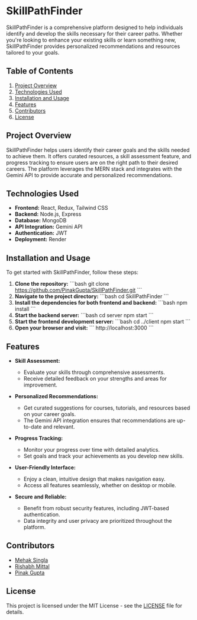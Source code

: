 
# SkillPathFinder

SkillPathFinder is a comprehensive platform designed to help individuals identify and develop the skills necessary for their career paths. Whether you're looking to enhance your existing skills or learn something new, SkillPathFinder provides personalized recommendations and resources tailored to your goals.

## Table of Contents
1. [Project Overview](#project-overview)
2. [Technologies Used](#technologies-used)
3. [Installation and Usage](#installation-and-usage)
4. [Features](#features)
5. [Contributors](#contributors)
6. [License](#license)

## Project Overview

SkillPathFinder helps users identify their career goals and the skills needed to achieve them. It offers curated resources, a skill assessment feature, and progress tracking to ensure users are on the right path to their desired careers. The platform leverages the MERN stack and integrates with the Gemini API to provide accurate and personalized recommendations.

## Technologies Used

- **Frontend:** React, Redux, Tailwind CSS
- **Backend:** Node.js, Express
- **Database:** MongoDB
- **API Integration:** Gemini API
- **Authentication:** JWT
- **Deployment:** Render

## Installation and Usage

To get started with SkillPathFinder, follow these steps:

1. **Clone the repository:**
   \`\`\`bash
   git clone https://github.com/PinakGupta/SkillPathFinder.git
   \`\`\`
2. **Navigate to the project directory:**
   \`\`\`bash
   cd SkillPathFinder
   \`\`\`
3. **Install the dependencies for both frontend and backend:**
   \`\`\`bash
   npm install
   \`\`\`
4. **Start the backend server:**
   \`\`\`bash
   cd server
   npm start
   \`\`\`
5. **Start the frontend development server:**
   \`\`\`bash
   cd ../client
   npm start
   \`\`\`
6. **Open your browser and visit:**
   \`\`\`
   http://localhost:3000
   \`\`\`

## Features

- **Skill Assessment:** 
  - Evaluate your skills through comprehensive assessments.
  - Receive detailed feedback on your strengths and areas for improvement.

- **Personalized Recommendations:**
  - Get curated suggestions for courses, tutorials, and resources based on your career goals.
  - The Gemini API integration ensures that recommendations are up-to-date and relevant.

- **Progress Tracking:**
  - Monitor your progress over time with detailed analytics.
  - Set goals and track your achievements as you develop new skills.

- **User-Friendly Interface:**
  - Enjoy a clean, intuitive design that makes navigation easy.
  - Access all features seamlessly, whether on desktop or mobile.

- **Secure and Reliable:**
  - Benefit from robust security features, including JWT-based authentication.
  - Data integrity and user privacy are prioritized throughout the platform.

## Contributors

- [Mehak Singla]((https://github.com/mehaksingla2005))
- [Rishabh Mittal]((https://github.com/therishabhmittal-05))
- [Pinak Gupta](https://github.com/PinakGupta)

## License

This project is licensed under the MIT License - see the [LICENSE](LICENSE) file for details.
